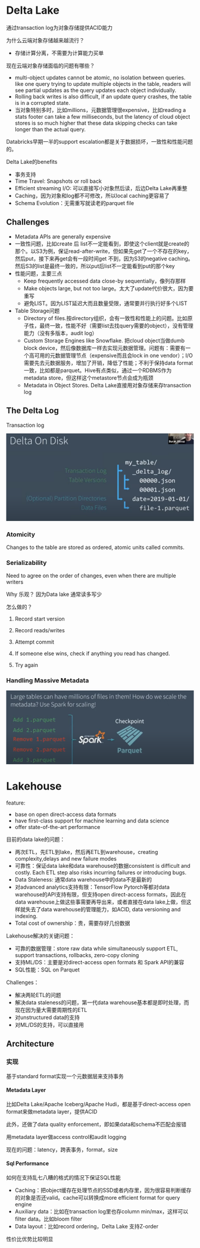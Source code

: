# Delta Lake

通过transaction log为对象存储提供ACID能力

为什么云端对象存储越来越流行？

- 存储计算分离，不需要为计算能力买单

现在云端对象存储面临的问题有哪些？

- multi-object updates cannot be atomic, no isolation between queries.  like one query trying to update multiple objects in the table, readers will see partial updates as the query updates each object individually.
- Rolling back writes is also difficult, if an update query crashes, the table is in a corrupted state.
- 当对象特别多时，比如millions，元数据管理很expensive，比如reading a stats footer can take a few milliseconds, but the latency of cloud object stores is so much higher that these data skipping checks can take longer than the actual query.

Databricks早期一半的support escalation都是关于数据损坏，一致性和性能问题的。

Delta Lake的benefits

- 事务支持
- Time Travel: Snapshots or roll back
- Efficient streaming I/O: 可以直接写小对象然后读，后边Delta Lake再重整
- Caching，因为对象和log都不可修改，所以local caching更容易了
- Schema Evolution：无需重写就读老的parquet file

## Challenges

- Metadata APIs are generally expensive
- 一致性问题，比如create 后 list不一定能看到，即使这个client就是create的那个。以S3为例，保证read-after-write，但如果先get了一个不存在的key，然后put，接下来再get会有一段时间get 不到，因为S3的negative caching。然后S3的list是最终一致的，所以put后list不一定能看到put的那个key
- 性能问题，主要三点
  - Keep frequently accessed data close-by sequentially，像列存那样
  - Make objects large, but not too large。太大了update代价很大，因为要重写
  - 避免LIST。因为LIST延迟大而且数量受限，通常要并行执行好多个LIST
- Table Storage问题
  - Directory of files.按directory组织，会有一致性和性能上的问题。比如原子性，最终一致，性能不好（需要list去找query需要的object），没有管理能力（没有多版本，audit log）
  - Custom Storage Engines like Snowflake. 把cloud object当做dumb block device，然后像数据库一样去实现元数据管理。问题有：需要有一个高可用的元数据管理节点（expensive而且会lock in one vendor）；I/O需要先去元数据服务，增加了开销，降低了性能；不利于保持data format一致，比如都是parquet。Hive有点类似，通过一个RDBMS作为metadata store，但这样这个metastore节点会成为瓶颈
  - Metadata in Object Stores. Delta Lake直接用对象存储来存transaction log

## The Delta Log

Transaction log

![image-20211211181854216](assets/image-20211211181854216.png)

### Atomicity

Changes to the table are stored as ordered, atomic units called commits.

### Serializability

Need to agree on the order of changes, even when there are multiple writers

Why 乐观？ 因为Data lake 通常读多写少

怎么做的？

1. Record start version

2. Record reads/writes

3. Attempt commit

4. If someone else wins, check if anything you read has changed.

5. Try again

### Handling Massive Metadata

![image-20211211182920932](assets/image-20211211182920932.png)

# Lakehouse

feature:

- base on open direct-access data formats
- have first-class support for machine learning and data science
- offer state-of-the-art performance

目前的data lake的问题：

- 两次ETL，先ETL到lake，然后再ETL到warehouse，creating complexity,delays and new failure modes
- 可靠性：保证data lake和data warehouse的数据consistent is difficult and costly. Each ETL step also risks incurring failures or introducing bugs.
- Data Staleness: 通常data warehouse中的data不是最新的
- 对advanced analytics支持有限：TensorFlow Pytorch等都对data warehouse的API支持有限，但支持open direct-access formats，因此在data warehouse上做这些事需要再导出来，或者直接在data lake上做，但这样就失去了data warehouse的管理能力，如ACID, data versioning and indexing.
- Total cost of ownership：贵，需要存好几份数据

Lakehouse解决的关键问题：

- 可靠的数据管理：store raw data while simultaneously support ETL, support transactions, rollbacks, zero-copy cloning
- 支持ML/DS：主要是对direct-access open formats 和 Spark API的兼容
- SQL性能：SQL on Parquet

Challenges：

- 解决两轮ETL的问题
- 解决data staleness的问题，第一代data warehouse基本都是即时处理，而现在因为量大需要周期性的ETL
- 对unstructured data的支持
- 对ML/DS的支持，可以直接用

## Architecture

### 实现

基于standard format实现一个元数据层来支持事务

#### Metadata Layer

比如Delta Lake/Apache Iceberg/Apache Hudi，都是基于direct-access open format来做metadata layer，提供ACID

此外，还做了data quality enforcement，即如果data和schema不匹配会报错

用metadata layer做access control和audit logging

现在的问题：latency，跨表事务，format，size

#### Sql Performance

如何在支持乱七八糟的格式的情况下保证SQL性能

- Caching：把object缓存在处理节点的SSD或者内存里，因为很容易判断缓存的对象是否还valid。cache可以转换成more efficient format for query engine
- Auxiliary data：比如在transaction log里也存column min/max，这样可以filter data。比如bloom filter
- Data layout：比如record ordering，Delta Lake 支持Z-order

性价比优势比较明显